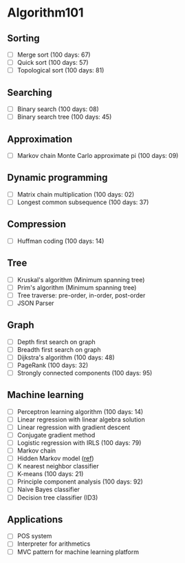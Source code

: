 # Algorithm101

## Sorting

- [ ] Merge sort (100 days: 67)
- [ ] Quick sort (100 days: 57)
- [ ] Topological sort (100 days: 81)

## Searching

- [ ] Binary search (100 days: 08)
- [ ] Binary search tree (100 days: 45)

## Approximation

- [ ] Markov chain Monte Carlo approximate pi (100 days: 09)

## Dynamic programming

- [ ] Matrix chain multiplication (100 days: 02)
- [ ] Longest common subsequence (100 days: 37)

## Compression

- [ ] Huffman coding (100 days: 14)

## Tree

- [ ] Kruskal's algorithm (Minimum spanning tree)
- [ ] Prim's algorithm (Minimum spanning tree)
- [ ] Tree traverse: pre-order, in-order, post-order
- [ ] JSON Parser

## Graph

- [ ] Depth first search on graph
- [ ] Breadth first search on graph
- [ ] Dijkstra's algorithm (100 days: 48)
- [ ] PageRank (100 days: 32)
- [ ] Strongly connected components (100 days: 95)

## Machine learning

- [ ] Perceptron learning algorithm (100 days: 14)
- [ ] Linear regression with linear algebra solution
- [ ] Linear regression with gradient descent
- [ ] Conjugate gradient method
- [ ] Logistic regression with IRLS (100 days: 79)
- [ ] Markov chain
- [ ] Hidden Markov model ([ref](http://www.csie.ntnu.edu.tw/~u91029/HiddenMarkovModel.html#2))
- [ ] K nearest neighbor classifier
- [ ] K-means (100 days: 21)
- [ ] Principle component analysis (100 days: 92)
- [ ] Naive Bayes classifier
- [ ] Decision tree classifier (ID3)

## Applications

- [ ] POS system
- [ ] Interpreter for arithmetics
- [ ] MVC pattern for machine learning platform
